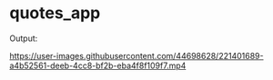 # quotes_app

Output:


https://user-images.githubusercontent.com/44698628/221401689-a4b52561-deeb-4cc8-bf2b-eba4f8f109f7.mp4

